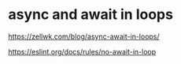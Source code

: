 # async and await in loops

https://zellwk.com/blog/async-await-in-loops/

https://eslint.org/docs/rules/no-await-in-loop
